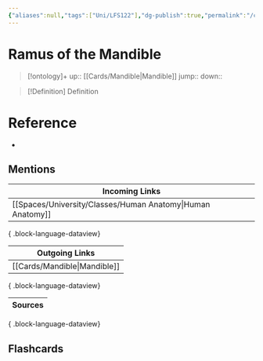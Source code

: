 ```yaml
---
{"aliases":null,"tags":["Uni/LFS122"],"dg-publish":true,"permalink":"/cards/ramus-of-the-mandible/","dgPassFrontmatter":true}
---
```


# Ramus of the Mandible

> [!ontology]+
> up:: [[Cards/Mandible\|Mandible]]
> jump:: 
> down:: 

> [!Definition] Definition
> 

# Reference
- 

## Mentions
| Incoming Links                                                |
| ------------------------------------------------------------- |
| [[Spaces/University/Classes/Human Anatomy\|Human Anatomy]] |

{ .block-language-dataview}

| Outgoing Links                  |
| ------------------------------- |
| [[Cards/Mandible\|Mandible]] |

{ .block-language-dataview}

| Sources |
| ------- |

{ .block-language-dataview}

## Flashcards
